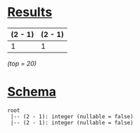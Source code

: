 # [Results](#tab/results)

|(2 - 1)|(2 - 1)|
|-------|-------|
|1      |1      |

_(top = 20)_

# [Schema](#tab/schema)

```shell
root
 |-- (2 - 1): integer (nullable = false)
 |-- (2 - 1): integer (nullable = false)

```
